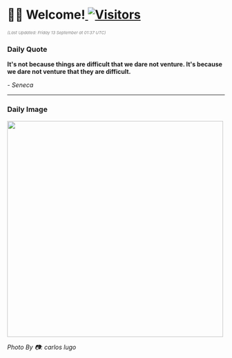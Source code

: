 <h1>👋🏽 Welcome!<a href="https://github.com/OmitNomis/"> <img src="https://visitor-badge.laobi.icu/badge?page_id=OmitNomis" alt="Visitors"></a></h1>

<i><p style="font-size: 0.6rem; color:gray">(Last Updated: Friday 13 September at 01:37 UTC)</p></i>

<h3> Daily Quote </h3>
<b><p>It&#39;s not because things are difficult that we dare not venture. It&#39;s because we dare not venture that they are difficult.</p></b>
<i><caption style="font-size: 0.8rem; color:gray;">- Seneca</caption></i>


<hr>

<h3>Daily Image</h3>
<a href="https://images.unsplash.com/photo-1724805053809-3c09736b2ade?crop=entropy&cs=srgb&fm=jpg&ixid=M3w2MjM3MzF8MHwxfHJhbmRvbXx8fHx8fHx8fDE3MjYxOTE0NzF8&ixlib=rb-4.0.3&q=85" target="_blank"><img style="height:500px;" src=https://images.unsplash.com/photo-1724805053809-3c09736b2ade?crop=entropy&cs=srgb&fm=jpg&ixid=M3w2MjM3MzF8MHwxfHJhbmRvbXx8fHx8fHx8fDE3MjYxOTE0NzF8&ixlib=rb-4.0.3&q=85"/></a>

<i><caption style="font-size: 0.8rem; color:gray;"> Photo By 📷: carlos lugo</caption></i>
